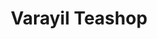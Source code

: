 ---
title: "Varayil Teashop"
url: /vayalar-mukkanankavala/varayil-teashop-vayalar-road/
shop: Tee
---